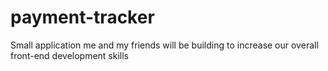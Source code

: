 # payment-tracker
Small application me and my friends will be building to increase our overall front-end development skills
